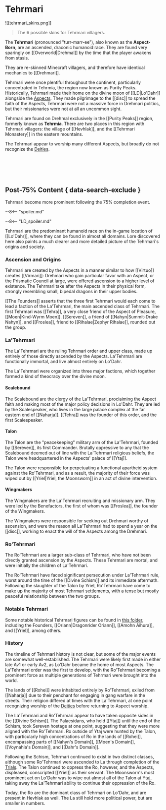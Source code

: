 # Tehrmari

![[tehrmari_skins.png]]
> The 6 possible skins for Tehrmari villagers.

The **Tehrmari** (pronounced "turr-marr-ee"), also known as the **Aspect-Born**, are an ascended, draconic humanoid race. They are found very sparingly on [[Overworld|Drehmal]] by the time that the player awakens from stasis. 

They are re-skinned Minecraft villagers, and therefore have identical mechanics to [[Drehmari]].

Tehrmari were once plentiful throughout the continent, particularly concentrated in Tehrmia, the region now known as Purity Peaks. Historically, Tehrmari made their home on the divine moon of [[LD|Lo'Dahr]] alongside the [Aspects](/Lore/Higher_Beings/Aspects/). They made pilgrimage to the [[disc]] to spread the faith of the Aspects, Tehrmari were not a massive force in Drehmari politics, but their missionaries were not at all an uncommon sight.

Tehrmari are found on Drehmal exclusively in the [[Purity Peaks]] region, formerly known as **Tehrmia**. There are two places in this region with Tehrmari villagers: the village of [[Hevhlak]], and the [[Tehrmari Monastery]] in the eastern mountains.

The Tehrmari appear to worship many different Aspects, but broadly do not recognize the [Deities](/Lore/Higher_Beings/Deities/).

<br> <br> <br> <br>

## Post-75% Content { data-search-exclude }

Tehrmari become more prominent following the 75% completion event.

--8<-- "spoiler.md"

--8<-- "LD_spoiler.md"

Tehrmari are the predominant humanoid race on the in-game location of [[Lo'Dahr]], where they can be found in almost all domains. Lore discovered here also paints a much clearer and more detailed picture of the Tehrmari's origins and society.

### Ascension and Origins

Tehrmari are created by the Aspects in a manner similar to how [[Virtuo]] creates [[Virmari]]: Drehmari who gain particular favor with an Aspect, or the Prismatic Council at large, were offered ascension to a higher level of existence. The Tehrmari take after the Aspects in their physical form, strongly resembling small, bipedal dragons in their upper bodies.

[[The Founders]] asserts that the three first Tehrmari would each come to lead a faction of the La'Tehrmari, the main ascended class of Tehrmari. The first Tehrmari was [[Tehra]], a very close friend of the Aspect of Pleasure, [[Moen|Kind-Wyrm Moen]]. [[Sereven]], a friend of [[Nahyn|Summit-Drake Nahyn]], and [[Froslea]], friend to [[Rihalae|Zephyr Rihalae]], rounded out the group.

### La'Tehrmari

The La'Tehrmari are the ruling Tehrmari order and upper class, made up entirely of those directly ascended by the Aspects. La'Tehrmari are functionally immortal, and live almost entirely on Lo'Dahr. 

The La'Tehrmari were organized into three major factions, which together formed a kind of theocracy over the divine moon.

#### Scalebound

The Scalebound are the clergy of the La'Tehrmari, proclaiming the Aspect faith and making most of the major policy decisions in Lo'Dahr. They are led by the Scalespeaker, who lives in the large palace complex at the far eastern end of [[Naharja]]. [[Tehra]] was the founder of this order, and the first Scalespeaker.

#### Talon

The Talon are the "peacekeeping" military arm of the La'Tehrmari, founded by [[Sereven]], its first Commander. Brutally oppressive to any that the Scalebound deemed out of line with the La'Tehrmari religious beliefs, the Talon were headquartered in the Aspects' palace of [[Ytaj]].

The Talon were responsible for perpetuating a functional apartheid system against the Ro'Tehrmari, and as a result, the majority of their force was wiped out by [[Yriel|Yriel, the Moonsworn]] in an act of divine intervention.

#### Wingmakers

The Wingmakers are the La'Tehrmari recruiting and missionary arm. They were led by the Benefactors, the first of whom was [[Froslea]], the founder of the Wingmakers.

The Wingmakers were responsible for seeking out Drehmari worthy of ascension, and were the reason all La'Tehrmari had to spend a year on the [[disc]], working to enact the will of the Aspects among the Drehmari.

### Ro'Tehrmari

The Ro'Tehrmari are a larger sub-class of Tehrmari, who have not been directly granted ascension by the Aspects. These Tehrmari are mortal, and were initially the children of La'Tehrmari. 

The Ro'Tehrmari have faced significant persecution under La'Tehrmari rule, worst around the time of the [[Divine Schism]] and its immediate aftermath. Following the slaughter of the Talon by Yriel, Ro'Tehrmari have come to make up the majority of most Tehrmari settlements, with a tense but mostly peaceful relationship between the two groups.

### Notable Tehrmari

Some notable historical Tehrmari figures can be found in [this folder](/Lore/Historical_Figures/Tehrmari/), including the Founders, [[Oriann|Dragonrider Oriann]], [[Amohn Aihura]], and [[Yriel]], among others.

### History

The timeline of Tehrmari history is not clear, but some of the major events are somewhat well-established. The Tehrmari were likely first made in either late Av1 or early Av2, as Lo'Dahr became the home of most Aspects. The La'Tehrmari order was the first to develop, with the Ro'Tehrmari becoming a prominent force as multiple generations of Tehrmari were brought into the world.

The lands of [[Rohei]] were inhabited entirely by Ro'Tehrmari, exiled from [[Naharja]] due to their penchant for engaging in gang warfare in the streets. Their religion differed at times with the La'Tehrmari, at one point recognizing worship of the [Deities](/Lore/Higher_Beings/Deities/) before returning to Aspect worship.

The La'Tehrmari and Ro'Tehrmari appear to have taken opposite sides in the [[Divine Schism]]. The Palaesidans, who held [[Ytaj]] until the end of the Schism, took Sereven hostage at one point, suggesting that they were more aligned with the Ro'Tehrmari. Ro outside of Ytaj were hunted by the Talon, with particularly high concentrations of Ro in the lands of [[Rohei]], encompassing parts of [[Nahyn's Domain]], [[Moen's Domain]], [[Voynahla's Domain]], and [[Dahr's Domain]].

Following the Schism, Tehrmari continued to exist in two distinct classes, although some Ro'Tehrmari were ascended to La through completion of the [Trials](/World/Late-Game/Points_of_Interest/Trials/). The Talon continued to oppress the Ro, however, and the Aspects, displeased, conscripted [[Yriel]] as their servant. The Moonsworn's most prominent act on Lo'Dahr was to wipe out almost all of the Talon at Ytaj, taking away the La'Tehrmari ability to continue their oppression of the Ro.

Today, the Ro are the dominant class of Tehrmari on Lo'Dahr, and are present in Hevhlak as well. The La still hold more political power, but are smaller in numbers.
